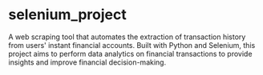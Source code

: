 # selenium_project
A web scraping tool that automates the extraction of transaction history from users' instant financial accounts. Built with Python and Selenium, this project aims to perform data analytics on financial transactions to provide insights and improve financial decision-making.
